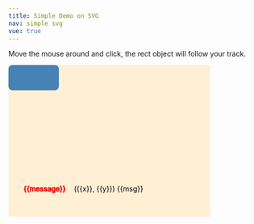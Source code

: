 ```yaml
---
title: Simple Demo on SVG
nav: simple svg
vue: true
---
```

<script src="https://cdnjs.cloudflare.com/ajax/libs/gsap/3.11.3/gsap.min.js"></script>

<style>
    .svg {
        background-color: papayawhip;
    }
</style>

<div id='app'>

Move the mouse around and click, the rect object will follow your track.

<svg viewbox='0 0 400 300' width='400' height='300' class='svg'>
    <g @mousemove='svgMouseMove' @click='onTrace'>
    <rect x='0' y='0' width='400' height='300' fill='papayawhip' ref='panel' />
    <rect id='car'
        x='0' y='0'
        width='100' height='50'
        fill='steelblue'
        rx='8'
        ref='car'
    />
    <text x='30' y='250' stroke='red'>{{message}}</text>
    <text x='130' y='250'>({{x}}, {{y}}) {{msg}}</text>
    </g>
</svg>

</div>


<script>
/*
*/

var app = new Vue({
    el: '#app',
    data: {
        message: 'I love svg',
        x: 0,
        y: 0,
        msg: '',
        trace: [],
    },
    methods: {
        onTrace(event) {
            let tl = gsap.timeline()
            let car = this.$refs.car
            let ts = this.trace
            let n = ts.length
            // for (let v of ts) {
            //     tl.to(car, {x: v.x, y: v.y, duration: 0.01})
            // }
            let s = 10
            for (let i = 1; i <= s; i++) {
                let b = parseInt(n / s * i)
                if (b == n) b = n - 1
                tl.to(car, {x: ts[b].x, y: ts[b].y, duration: 0.05})
            }
            this.trace = []
        },
        svgMouseMove(event) {
            this.x = event.offsetX
            this.y = event.offsetY
            this.trace.push({x: this.x, y: this.y})
        }
    }
})

</script>
